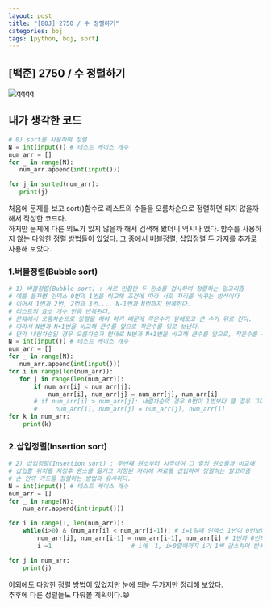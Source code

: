 ```yaml
---
layout: post
title: "[BOJ] 2750 / 수 정렬하기"
categories: boj
tags: [python, boj, sort]
---
```


##  [백준] 2750 / 수 정렬하기
 ![qqqq](https://user-images.githubusercontent.com/78485996/130800049-a30e5d39-25ca-4f70-b527-a01dce4ebb64.PNG)
<br> 

## 내가 생각한 코드
 ~~~python
# 0) sort를 사용하여 정렬
N = int(input()) # 테스트 케이스 개수
num_arr = []
for _ in range(N):
    num_arr.append(int(input()))

for j in sorted(num_arr):
    print(j)
 ~~~
 처음에 문제를 보고 sort()함수로 리스트의 수들을 오름차순으로 정렬하면 되지 않을까 해서 작성한 코드다.<br> 
 하지만 문제에 다른 의도가 있지 않을까 해서 검색해 봤더니 역시나 였다.
 함수를 사용하지 않는 다양한 정렬 방법들이 있었다. 그 중에서 버블정렬, 삽입정렬 두 가지를 추가로 사용해 보았다.<br>

### 1.버블정렬(Bubble sort)
 ~~~python
 # 1) 버블정렬(Bubble sort) : 서로 인접한 두 원소를 검사하여 정렬하는 알고리즘
# 예를 들자면 인덱스 0번과 1번을 비교해 조건에 따라 서로 자리를 바꾸는 방식이다
# 이어서 1번과 2번, 2번과 3번.... N-1번과 N번까지 반복한다.
# 리스트의 요소 개수 만큼 반복된다.
# 문제에서 오름차순으로 정렬을 해야 하기 때문에 작은수가 앞에오고 큰 수가 뒤로 간다.
# 따라서 N번과 N+1번을 비교해 큰수를 앞으로 작은수를 뒤로 보낸다.
# 만약 내림차순일 경우 오름차순과 반대로 N번과 N+1번을 비교해 큰수를 앞으로, 작은수를 뒤로 보낸다.
N = int(input()) # 테스트 케이스 개수
num_arr = []
for _ in range(N):
    num_arr.append(int(input()))
for i in range(len(num_arr)):
    for j in range(len(num_arr)):
        if num_arr[i] < num_arr[j]:
            num_arr[i], num_arr[j] = num_arr[j], num_arr[i]
        # if num_arr[i] > num_arr[j]: 내림차순의 경우 0번이 1번보다 클 경우 그대로, 작으면 바꾼다
        #     num_arr[i], num_arr[j] = num_arr[j], num_arr[i]
for k in num_arr:
     print(k)
 ~~~

### 2.삽입정렬(Insertion sort)
~~~python
# 2) 삽입정렬(Insertion sort) : 두번째 원소부터 시작하여 그 앞의 원소들과 비교해 
# 삽입할 위치를 지정후 원소를 옮기고 지정된 자리에 자료를 삽입하여 정렬하는 알고리즘
# 손 안의 카드를 정렬하는 방법과 유사하다.
N = int(input()) # 테스트 케이스 개수
num_arr = []
for _ in range(N):
    num_arr.append(int(input()))

for i in range(1, len(num_arr)):
    while(i>0) & (num_arr[i] < num_arr[i-1]): # i=1일때 인덱스 1번이 0번보다 작을때/ 내림차순일 경우 부등호 반대로
        num_arr[i], num_arr[i-1] = num_arr[i-1], num_arr[i] # 1번과 0번의 자리를 바꾸고
        i-=1                      # i에 -1, i>0일때까지 i가 1씩 감소하며 반복

for j in num_arr:
    print(j)
~~~
이외에도 다양한 정렬 방법이 있었지만 눈에 띄눈 두가지만 정리해 보았다.<br>
추후에 다른 정렬들도 다뤄볼 계획이다.:smile: